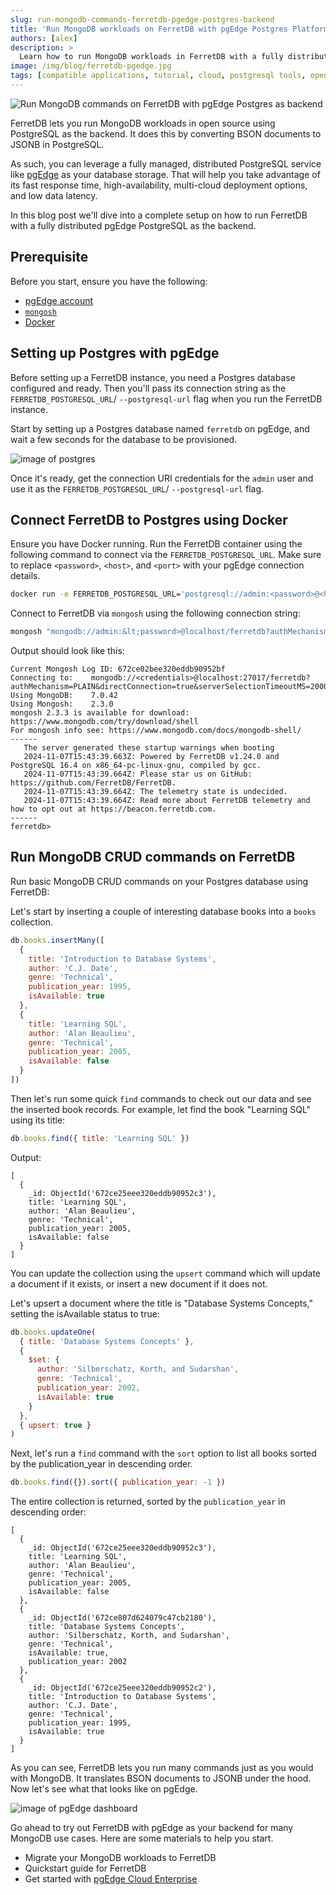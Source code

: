 ```yaml
---
slug: run-mongodb-commands-ferretdb-pgedge-postgres-backend
title: 'Run MongoDB workloads on FerretDB with pgEdge Postgres Platform as backend'
authors: [alex]
description: >
  Learn how to run MongoDB workloads in FerretDB with a fully distributed pgEdge PostgreSQL as the backend.
image: /img/blog/ferretdb-pgedge.jpg
tags: [compatible applications, tutorial, cloud, postgresql tools, open source]
---
```


![Run MongoDB commands on FerretDB with pgEdge Postgres as backend](/img/blog/ferretdb-pgedge.jpg)

FerretDB lets you run MongoDB workloads in open source using PostgreSQL as the backend.
It does this by converting BSON documents to JSONB in PostgreSQL.

<!--truncate-->

As such, you can leverage a fully managed, distributed PostgreSQL service like [pgEdge](https://www.pgedge.com/) as your database storage.
That will help you take advantage of its fast response time, high-availability, multi-cloud deployment options, and low data latency.

In this blog post we'll dive into a complete setup on how to run FerretDB with a fully distributed pgEdge PostgreSQL as the backend.

## Prerequisite

Before you start, ensure you have the following:

- [pgEdge account](https://www.pgedge.com/)
- [`mongosh`](https://www.mongodb.com/docs/mongodb-shell/)
- [Docker](https://www.docker.com/)

## Setting up Postgres with pgEdge

Before setting up a FerretDB instance, you need a Postgres database configured and ready.
Then you'll pass its connection string as the `FERRETDB_POSTGRESQL_URL`/ `--postgresql-url` flag when you run the FerretDB instance.

Start by setting up a Postgres database named `ferretdb` on pgEdge, and wait a few seconds for the database to be provisioned.

![image of postgres](/img/blog/pgedge-connection.png)

Once it's ready, get the connection URI credentials for the `admin` user and use it as the `FERRETDB_POSTGRESQL_URL`/ `--postgresql-url` flag.

## Connect FerretDB to Postgres using Docker

Ensure you have Docker running.
Run the FerretDB container using the following command to connect via the `FERRETDB_POSTGRESQL_URL`.
Make sure to replace `<password>`, `<host>`, and `<port>` with your pgEdge connection details.

```sh
docker run -e FERRETDB_POSTGRESQL_URL='postgresql://admin:<password>@<host>/ferretdb?sslmode=require' -p 27017:27017 ghcr.io/ferretdb/ferretdb
```

Connect to FerretDB via `mongosh` using the following connection string:

```sh
mongosh "mongodb://admin:&lt;password>@localhost/ferretdb?authMechanism=PLAIN"
```

Output should look like this:

```text
Current Mongosh Log ID: 672ce02bee320eddb90952bf
Connecting to:    mongodb://<credentials>@localhost:27017/ferretdb?authMechanism=PLAIN&directConnection=true&serverSelectionTimeoutMS=2000&appName=mongosh+2.3.0
Using MongoDB:    7.0.42
Using Mongosh:    2.3.0
mongosh 2.3.3 is available for download: https://www.mongodb.com/try/download/shell
For mongosh info see: https://www.mongodb.com/docs/mongodb-shell/
------
   The server generated these startup warnings when booting
   2024-11-07T15:43:39.663Z: Powered by FerretDB v1.24.0 and PostgreSQL 16.4 on x86_64-pc-linux-gnu, compiled by gcc.
   2024-11-07T15:43:39.664Z: Please star us on GitHub: https://github.com/FerretDB/FerretDB.
   2024-11-07T15:43:39.664Z: The telemetry state is undecided.
   2024-11-07T15:43:39.664Z: Read more about FerretDB telemetry and how to opt out at https://beacon.ferretdb.com.
------
ferretdb>
```

## Run MongoDB CRUD commands on FerretDB

Run basic MongoDB CRUD commands on your Postgres database using FerretDB:

Let's start by inserting a couple of interesting database books into a `books` collection.

```js
db.books.insertMany([
  {
    title: 'Introduction to Database Systems',
    author: 'C.J. Date',
    genre: 'Technical',
    publication_year: 1995,
    isAvailable: true
  },
  {
    title: 'Learning SQL',
    author: 'Alan Beaulieu',
    genre: 'Technical',
    publication_year: 2005,
    isAvailable: false
  }
])
```

Then let's run some quick `find` commands to check out our data and see the inserted book records.
For example, let find the book "Learning SQL" using its title:

```js
db.books.find({ title: 'Learning SQL' })
```

Output:

```json5
[
  {
    _id: ObjectId('672ce25eee320eddb90952c3'),
    title: 'Learning SQL',
    author: 'Alan Beaulieu',
    genre: 'Technical',
    publication_year: 2005,
    isAvailable: false
  }
]
```

You can update the collection using the `upsert` command which will update a document if it exists, or insert a new document if it does not.

Let's upsert a document where the title is "Database Systems Concepts," setting the isAvailable status to true:

```js
db.books.updateOne(
  { title: 'Database Systems Concepts' },
  {
    $set: {
      author: 'Silberschatz, Korth, and Sudarshan',
      genre: 'Technical',
      publication_year: 2002,
      isAvailable: true
    }
  },
  { upsert: true }
)
```

Next, let's run a `find` command with the `sort` option to list all books sorted by the publication_year in descending order.

```js
db.books.find({}).sort({ publication_year: -1 })
```

The entire collection is returned, sorted by the `publication_year` in descending order:

```json5
[
  {
    _id: ObjectId('672ce25eee320eddb90952c3'),
    title: 'Learning SQL',
    author: 'Alan Beaulieu',
    genre: 'Technical',
    publication_year: 2005,
    isAvailable: false
  },
  {
    _id: ObjectId('672ce807d624079c47cb2180'),
    title: 'Database Systems Concepts',
    author: 'Silberschatz, Korth, and Sudarshan',
    genre: 'Technical',
    isAvailable: true,
    publication_year: 2002
  },
  {
    _id: ObjectId('672ce25eee320eddb90952c2'),
    title: 'Introduction to Database Systems',
    author: 'C.J. Date',
    genre: 'Technical',
    publication_year: 1995,
    isAvailable: true
  }
]
```

As you can see, FerretDB lets you run many commands just as you would with MongoDB.
It translates BSON documents to JSONB under the hood.
Now let's see what that looks like on pgEdge.

![image of pgEdge dashboard](/img/blog/pgedge-dashboard.png)

Go ahead to try out FerretDB with pgEdge as your backend for many MongoDB use cases.
Here are some materials to help you start.

- Migrate your MongoDB workloads to FerretDB
- Quickstart guide for FerretDB
- Get started with [pgEdge Cloud Enterprise](https://docs.pgedge.com/cloud/getting_started/ee_getting_started)
